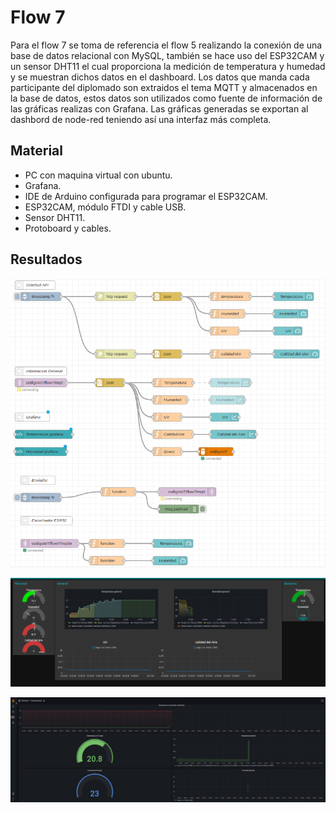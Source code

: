 # Flow 7

Para el flow 7 se toma de referencia el flow 5 realizando la conexión de una base de datos relacional con MySQL, también se hace uso del ESP32CAM y un sensor DHT11 el cual proporciona la medición de temperatura y humedad y se muestran dichos datos en el dashboard. 
Los datos que manda cada participante del diplomado son extraidos el tema MQTT y almacenados en la base de datos, estos datos son utilizados como fuente de información de las gráficas realizas con Grafana. Las gráficas generadas se exportan al dashbord de node-red teniendo así una interfaz más completa.  


## Material

- PC con maquina virtual con ubuntu.
- Grafana.
- IDE de Arduino configurada para programar el ESP32CAM.
- ESP32CAM, módulo FTDI y cable USB.
- Sensor DHT11. 
- Protoboard y cables.

## Resultados
![Flow 7](https://github.com/angelumoca21/SamsungInnovationCampus/blob/main/flow7/imagenes/flow7.png)

![Flow 7 Dashboard](https://github.com/angelumoca21/SamsungInnovationCampus/blob/main/flow7/imagenes/flow7dash.png)

![Flow 7 Grafana](https://github.com/angelumoca21/SamsungInnovationCampus/blob/main/flow7/imagenes/flow7Grafana.png)